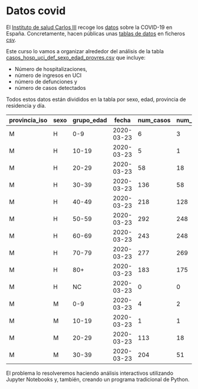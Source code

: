 
# Datos covid

El [Instituto de salud Carlos III](https://www.isciii.es/) recoge los [datos](https://cnecovid.isciii.es/covid19/) sobre la COVID-19 en España.
Concretamente, hacen públicas unas [tablas de datos](https://cnecovid.isciii.es/covid19/#documentaci%C3%B3n-y-datos) en ficheros [csv](https://es.wikipedia.org/wiki/Valores_separados_por_comas).

Este curso lo vamos a organizar alrededor del análisis de la tabla [casos_hosp_uci_def_sexo_edad_provres.csv](https://cnecovid.isciii.es/covid19/resources/casos_hosp_uci_def_sexo_edad_provres.csv) que incluye:

  - Número de hospitalizaciones,
  - número de ingresos en UCI
  - número de defunciones y
  - número de casos detectados
  
Todos estos datos están divididos en la tabla por sexo, edad, provincia de residencia y día.

| provincia_iso | sexo | grupo_edad | fecha | num_casos | num_hosp | num_uci | num_def |
| --- | --- | --- | --- | --- | --- | --- | --- |
| M | H | 0-9 | 2020-03-23 | 6 | 3 | 1 | 0 |
| M | H | 10-19 | 2020-03-23 | 5 | 1 | 1 | 0 |
| M | H | 20-29 | 2020-03-23 | 58 | 18 | 0 | 0 |
| M | H | 30-39 | 2020-03-23 | 136 | 58 | 3 | 0 |
| M | H | 40-49 | 2020-03-23 | 218 | 128 | 14 | 1 |
| M | H | 50-59 | 2020-03-23 | 292 | 248 | 20 | 4 |
| M | H | 60-69 | 2020-03-23 | 243 | 248 | 30 | 21 |
| M | H | 70-79 | 2020-03-23 | 277 | 269 | 25 | 74 |
| M | H | 80+ | 2020-03-23 | 183 | 175 | 2 | 77 |
| M | H | NC | 2020-03-23 | 0 | 0 | 0 | 0 |
| M | M | 0-9 | 2020-03-23 | 4 | 2 | 0 | 0 |
| M | M | 10-19 | 2020-03-23 | 1 | 1 | 1 | 0 |
| M | M | 20-29 | 2020-03-23 | 113 | 18 | 0 | 0 |
| M | M | 30-39 | 2020-03-23 | 204 | 51 | 4 | 0 |

El problema lo resolveremos haciendo análisis interactivos utilizando Jupyter Notebooks y, también, creando un programa tradicional de Python.
